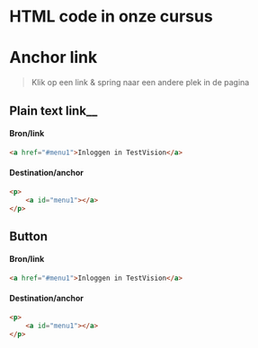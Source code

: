 # HTML code in onze cursus


# Anchor link
> Klik op een link & spring naar een andere plek in de pagina

## Plain text link__

#### Bron/link
```html
<a href="#menu1">Inloggen in TestVision</a>
```
#### Destination/anchor
```html
<p>
    <a id="menu1"></a>
</p>
```
## Button

#### Bron/link
```html
<a href="#menu1">Inloggen in TestVision</a>
```
#### Destination/anchor
```html
<p>
    <a id="menu1"></a>
</p>
